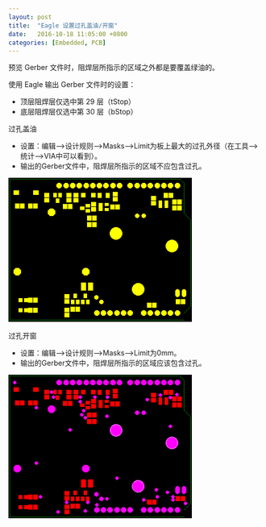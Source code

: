 ```yaml
---
layout: post
title:  "Eagle 设置过孔盖油/开窗"
date:   2016-10-18 11:05:00 +0800
categories: [Embedded, PCB]
---
```


预览 Gerber 文件时，阻焊层所指示的区域之外都是要覆盖绿油的。

使用 Eagle 输出 Gerber 文件时的设置：

- 顶层阻焊层仅选中第 29 层（tStop）
- 底层阻焊层仅选中第 30 层（bStop）

过孔盖油

- 设置：编辑—>设计规则—>Masks—>Limit为板上最大的过孔外径（在工具—>统计—>VIA中可以看到）。
- 输出的Gerber文件中，阻焊层所指示的区域不应包含过孔。

![过孔盖油](/assets/img/2016-10-18-Eagle设置过孔盖油或开窗.assets/过孔盖油时阻焊层图案.png)

过孔开窗
- 设置：编辑—>设计规则—>Masks—>Limit为0mm。
- 输出的Gerber文件中，阻焊层所指示的区域应该包含过孔。

![过孔开窗](/assets/img/2016-10-18-Eagle设置过孔盖油或开窗.assets/过孔开窗时阻焊层图案.png)


